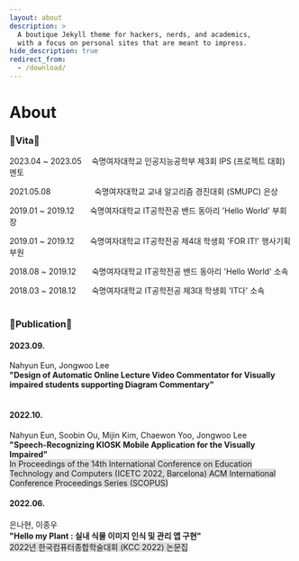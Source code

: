 ```yaml
---
layout: about
description: >
  A boutique Jekyll theme for hackers, nerds, and academics,
  with a focus on personal sites that are meant to impress.
hide_description: true
redirect_from:
  - /download/
---
```


# About

<!--author-->

<h3>🔹Vita🔹</h3>

2023.04 ~ 2023.05	　숙명여자대학교 인공지능공학부 제3회 IPS (프로젝트 대회) 멘토 <br>

2021.05.08 　　　　　 숙명여자대학교 교내 알고리즘 경진대회 (SMUPC) 은상	<br>

2019.01 ~ 2019.12　　숙명여자대학교 IT공학전공 밴드 동아리 'Hello World' 부회장 <br>

2019.01 ~ 2019.12　　숙명여자대학교 IT공학전공 제4대 학생회 'FOR IT!' 행사기획부원 <br>

2018.08 ~ 2019.12　　숙명여자대학교 IT공학전공 밴드 동아리 'Hello World' 소속 <br>

2018.03 ~ 2018.12　　숙명여자대학교 IT공학전공 제3대 학생회 'IT다' 소속 <br><br>

<h3>🔶Publication🔶</h3>

<h4>2023.09.	</h4>
Nahyun Eun, Jongwoo Lee<br>
<strong>"Design of Automatic Online Lecture Video Commentator for Visually impaired students supporting Diagram Commentary"</strong><br>
<br>

<h4>2022.10.	</h4>
Nahyun Eun, Soobin Ou, Mijin Kim, Chaewon Yoo, Jongwoo Lee<br>
<strong>"Speech-Recognizing KIOSK Mobile Application for the Visually Impaired"</strong><br>
<span style="background-color:#DDDDDD">In Proceedings of the 14th International Conference on Education Technology and Computers (ICETC 2022, Barcelona)
ACM International Conference Proceedings Series (SCOPUS)</span><br>

<h4>2022.06.	</h4>
은나현, 이종우<br>
<strong>"Hello my Plant : 실내 식물 이미지 인식 및 관리 앱 구현"</strong><br>
<span style="background-color:#DDDDDD">2022년 한국컴퓨터종합학술대회 (KCC 2022) 논문집</span>

[blog]: /
[portfolio]: https://hydejack.com/examples/
[resume]: https://hydejack.com/resume/
[download]: https://hydejack.com/download/
[welcome]: https://hydejack.com/
[forms]: https://hydejack.com/forms-by-example/

[features]: #features
[news]: #build-an-audience
[syntax]: syntax-highlighting
[latex]: #beautiful-math
[dark]: https://hydejack.com/blog/hydejack/2018-09-01-introducing-dark-mode/
[search]: https://hydejack.com/#_search-input
[grid]: https://hydejack.com/blog/hydejack/

[lic]: LICENSE.md
[pro]: licenses/PRO.md
[docs]: docs/README.md
[ofln]: docs/advanced.md#enabling-offline-support
[math]: docs/writing.md#adding-math

[kit]: https://github.com/hydecorp/hydejack-starter-kit/releases
[src]: https://github.com/hydecorp/hydejack
[gem]: https://rubygems.org/gems/jekyll-theme-hydejack
[buy]: https://gum.co/nuOluY

[gpss]: https://developers.google.com/speed/pagespeed/insights/?url=https%3A%2F%2Fhydejack.com%2Fdocs%2F
[rouge]: http://rouge.jneen.net
[katex]: https://khan.github.io/KaTeX/
[mathjax]: https://www.mathjax.org/
[tinyletter]: https://tinyletter.com/
